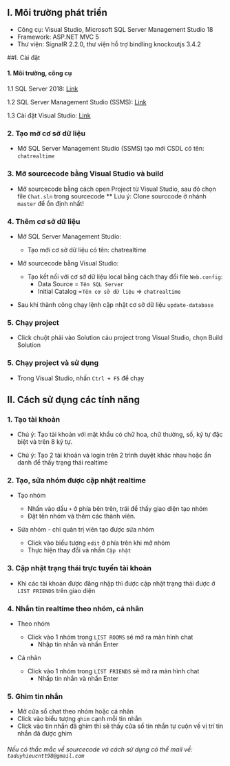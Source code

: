 ## I. Môi trường phát triển
   * Công cụ: Visual Studio, Microsoft SQL Server Management Studio 18
   * Framework: ASP.NET MVC 5
   * Thư viện: SignaIR 2.2.0, thư viện hỗ trợ bindling knockoutjs 3.4.2

##I. Cài đặt
#### 1. Môi trường, công cụ

  1.1 SQL Server 2018: [Link](https://go.microsoft.com/fwlink/?linkid=866662)
  
  1.2 SQL Server Management Studio (SSMS): [Link](https://aka.ms/ssmsfullsetup)
  
  1.3 Cài đặt Visual Studio:  [Link](https://visualstudio.microsoft.com/thank-you-downloading-visual-studio/?sku=Enterprise&rel=16) 
### 2. Tạo mở cơ sở dữ liệu

  * Mở SQL Server Management Studio (SSMS) tạo mới CSDL có tên: `chatrealtime`   
  
### 3. Mở sourcecode bằng Visual Studio và build   
  * Mở sourcecode bằng cách open Project từ Visual Studio, sau đó chọn file `Chat.sln` trong sourcecode
  ** Lưu ý: Clone sourccode ở nhánh `master` để ổn định nhất!
### 4. Thêm cơ sở dữ liệu

  * Mở SQL Server Management Studio: 
    * Tạo mới cơ sở dữ liệu có tên: chatrealtime
    
  * Mở sourcecode bằng Visual Studio:
    * Tạo kết nối với cơ sở dữ liệu local bằng cách thay đổi file `Web.config`:
      * Data Source = `Tên SQL Server`
      * Initial Catalog =`Tên cơ sở dữ liệu` => `chatrealtime`      
  
  * Sau khi thành công chạy lệnh cập nhật cơ sở dữ liệu `update-database`
### 5. Chạy project 
  * Click chuột phải vào Solution cảu project trong Visual Studio, chọn Build Solution 
     
### 5. Chạy project và sử dụng
  * Trong Visual Studio, nhấn `Ctrl + F5` để chạy

## II. Cách sử dụng các tính năng

### 1. Tạo tài khoản
  
  * Chú ý: Tạo tài khoản với mật khẩu có chữ hoa, chữ thường, số, ký tự đặc biệt và trên 8 ký tự.
   
  * Chú ý: Tạo 2 tài khoản và login trên 2 trình duyệt khác nhau hoặc ẩn danh để thấy trạng thái realtime

### 2. Tạo, sửa nhóm được cập nhật realtime 

  * Tạo nhóm
  
    * Nhấn vào dấu `+` ở phía bên trên, trái để thấy giao diện tạo nhóm
    * Đặt tên nhóm và thêm các thành viên.
    
  * Sửa nhóm - chỉ quản trị viên tạo được sửa nhóm
  
    * Click vào biểu tượng `edit` ở phía trên khi mở nhóm
    * Thực hiện thay đổi và nhấn `Cập nhật`
    
### 3. Cập nhật trạng thái trực tuyến tài khoản

  * Khi các tài khoản được đăng nhập thì được cập nhật trạng thái được ở `LIST FRIENDS` trên giao diện

### 4. Nhắn tin realtime theo nhóm, cá nhân
  
  * Theo nhóm
    * Click vào 1 nhóm trong `LIST ROOMS` sẽ mở ra màn hình chat
        * Nhập tin nhắn và nhấn Enter
  
  * Cá nhân
    * Click vào 1 nhóm trong `LIST FRIENDS` sẽ mở ra màn hình chat 
        * Nhấp tin nhắn và nhấn Enter
        
### 5. Ghim tin nhắn

  * Mở cửa sổ chat theo nhóm hoặc cá nhân
  * Click vào biểu tượng `ghim` cạnh mỗi tin nhắn
  * Click vào tin nhắn đã ghim thì sẽ thấy cửa sổ tin nhắn tự cuộn về vị trí tin nhắn đã được ghim
   
###### Nếu có thắc mắc về sourcecode và cách sử dụng có thể mail về: `taduyhieucntt98@gmail.com`